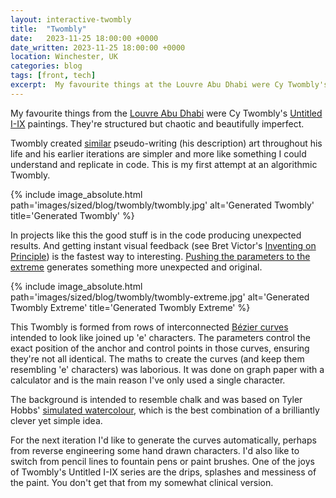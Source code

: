 ```yaml
---
layout: interactive-twombly
title:  "Twombly"
date:   2023-11-25 18:00:00 +0000
date_written: 2023-11-25 18:00:00 +0000
location: Winchester, UK
categories: blog
tags: [front, tech]
excerpt:  My favourite things at the Louvre Abu Dhabi were Cy Twombly's Untitled I-IX paintings. They're structured but chaotic and beautifully imperfect.
---
```

My favourite things from the <a href="https://www.louvreabudhabi.ae/en">Louvre Abu Dhabi</a> were Cy Twombly's <a href="https://www.louvreabudhabi.ae/en/Explore/highlights-of-the-collection/untitled">Untitled I-IX</a> paintings. They're structured but chaotic and beautifully imperfect.

Twombly created <a href="https://www.artnet.com/artists/cy-twombly/untitled-new-york-city-kpAvSt550L37XKTUIA5KzQ2">similar</a> pseudo-writing (his description) art throughout his life and his earlier iterations are simpler and more like something I could understand and replicate in code. This is my first attempt at an algorithmic Twombly.

{% include image_absolute.html path='images/sized/blog/twombly/twombly.jpg' alt='Generated Twombly' title='Generated Twombly' %}

In projects like this the good stuff is in the code producing unexpected results. And getting instant visual feedback (see Bret Victor's <a href="https://www.youtube.com/watch?v=EGqwXt90ZqA">Inventing on Principle</a>) is the fastest way to interesting. <a href="javascript:presetExtreme()">Pushing the parameters to the extreme</a> generates something more unexpected and original.

{% include image_absolute.html path='images/sized/blog/twombly/twombly-extreme.jpg' alt='Generated Twombly Extreme' title='Generated Twombly Extreme' %}

This Twombly is formed from rows of interconnected <a href="https://en.wikipedia.org/wiki/B%C3%A9zier_curve">Bézier curves</a> intended to look like joined up 'e' characters. The parameters control the exact position of the anchor and control points in those curves, ensuring they're not all identical. The maths to create the curves (and keep them resembling 'e' characters) was laborious. It was done on graph paper with a calculator and is the main reason I've only used a single character.
      
The background is intended to resemble chalk and was based on Tyler Hobbs' <a href="https://tylerxhobbs.com/essays/2017/a-generative-approach-to-simulating-watercolor-paints">simulated watercolour</a>, which is the best combination of a brilliantly clever yet simple idea.
          
For the next iteration I'd like to generate the curves automatically, perhaps from reverse engineering some hand drawn characters. I'd also like to switch from pencil lines to fountain pens or paint brushes. One of the joys of Twombly's Untitled I-IX series are the drips, splashes and messiness of the paint. You don't get that from my somewhat clinical version.